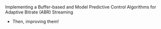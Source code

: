 Implementing a Buffer-based and Model Predictive Control Algorithms for Adaptive Bitrate (ABR) Streaming
* Then, improving them!
